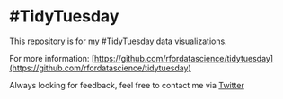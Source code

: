 # #TidyTuesday

This repository is for my #TidyTuesday data visualizations.

For more information: [https://github.com/rfordatascience/tidytuesday](https://github.com/rfordatascience/tidytuesday)

Always looking for feedback, feel free to contact me via [Twitter](https://twitter.com/valdezdata)
